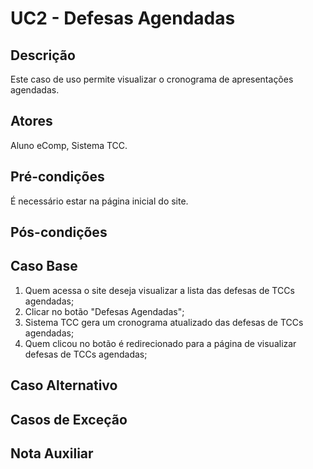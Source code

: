 # UC2 - Defesas Agendadas

## Descrição
Este caso de uso permite visualizar o cronograma de apresentações agendadas.
## Atores
Aluno eComp, Sistema TCC.
## Pré-condições
É necessário estar na página inicial do site.
## Pós-condições

## Caso Base
1. Quem acessa o site deseja visualizar a lista das defesas de TCCs agendadas;
2. Clicar no botão "Defesas Agendadas";
3. Sistema TCC gera um cronograma atualizado das defesas de TCCs agendadas;
4. Quem clicou no botão é redirecionado para a página de visualizar defesas de TCCs agendadas;
## Caso Alternativo

## Casos de Exceção

## Nota Auxiliar